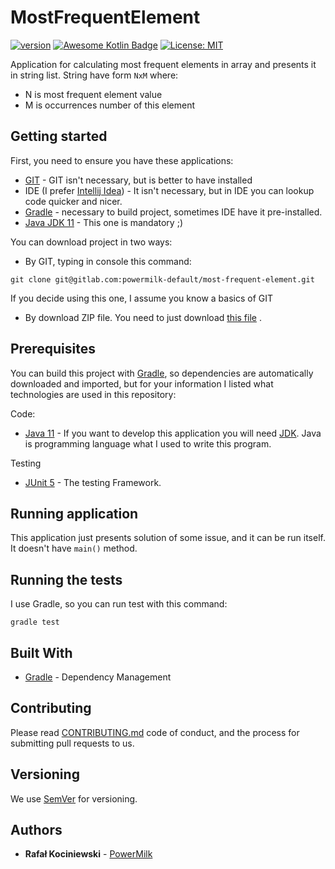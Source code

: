 # MostFrequentElement

[![version](https://img.shields.io/badge/version-1.0.1-yellow.svg)](https://semver.org)
[![Awesome Kotlin Badge](https://kotlin.link/awesome-kotlin.svg)](https://github.com/KotlinBy/awesome-kotlin)
[![License: MIT](https://img.shields.io/badge/License-MIT-greem.svg)](https://opensource.org/licenses/MIT)

Application for calculating most frequent elements in array and presents it in string list. String have form `NxM`
where:
- N is most frequent element value
- M is occurrences number of this element

## Getting started

First, you need to ensure you have these applications:

- [GIT](https://git-scm.com/) - GIT isn't necessary, but is better to have installed
- IDE (I prefer [Intellij Idea](https://www.jetbrains.com/idea/)) - It isn't necessary, but in IDE you can lookup code
  quicker and nicer.
- [Gradle](https://gradle.org/) - necessary to build project, sometimes IDE have it pre-installed.
- [Java JDK 11](https://www.oracle.com/java/technologies/downloads/#java11) - This one is mandatory ;)

You can download project in two ways:

- By GIT, typing in console this command:

 ```
git clone git@gitlab.com:powermilk-default/most-frequent-element.git
 ```

If you decide using this one, I assume you know a basics of GIT

- By download ZIP file. You need to just
  download [this file](https://gitlab.com/powermilk-default/most-frequent-element/-/archive/master/most-frequent-element.zip)
  .

## Prerequisites

You can build this project with [Gradle](https://gradle.org/), so dependencies are automatically downloaded and
imported, but for your information I listed what technologies are used in this repository:

Code:

- [Java 11](https://www.java.com/pl/download/) - If you want to develop this application you will
  need [JDK](https://www.oracle.com/java/technologies/downloads/#java11). Java is programming language what I used to
  write this program.

Testing

- [JUnit 5](https://junit.org/junit5) - The testing Framework.

## Running application

This application just presents solution of some issue, and it can be run itself. It doesn't have `main()` method.

## Running the tests

I use Gradle, so you can run test with this command:

```
gradle test
```

## Built With

* [Gradle](https://gradle.org/) - Dependency Management

## Contributing

Please read [CONTRIBUTING.md](CONTRIBUTING.md)
code of conduct, and the process for submitting pull requests to us.

## Versioning

We use [SemVer](http://semver.org/) for versioning.

## Authors

* **Rafał Kociniewski** - [PowerMilk](https://gitlab.com/rafal.kociniewski)
